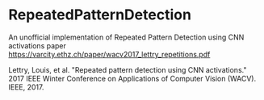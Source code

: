 # RepeatedPatternDetection
An unofficial implementation of Repeated Pattern Detection using CNN activations paper
https://varcity.ethz.ch/paper/wacv2017_lettry_repetitions.pdf 

Lettry, Louis, et al. "Repeated pattern detection using CNN activations." 2017 IEEE Winter Conference on Applications of Computer Vision (WACV). IEEE, 2017.
